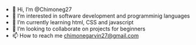 - 👋 Hi, I’m @Chimoneg27
- 👀 I’m interested in software development and programminig languages
- 🌱 I’m currently learning html, CSS and javascript
- 💞️ I’m looking to collaborate on projects for beginners
- 📫 How to reach me chimonegarvin27@gmail.com

<!---
Chimoneg27/Chimoneg27 is a ✨ special ✨ repository because its `README.md` (this file) appears on your GitHub profile.
You can click the Preview link to take a look at your changes.
--->

